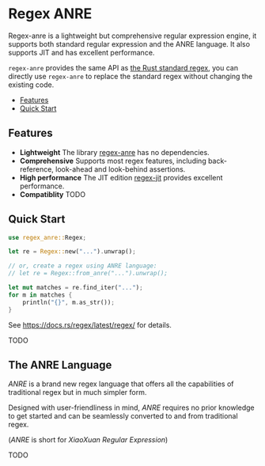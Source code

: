 # Regex ANRE

Regex-anre is a lightweight but comprehensive regular expression engine, it supports both standard regular expression and the ANRE language. It also supports JIT and has excellent performance.

`regex-anre` provides the same API as [the Rust standard regex](https://docs.rs/regex/), you can directly use `regex-anre` to replace the standard regex without changing the existing code.

<!-- @import "[TOC]" {cmd="toc" depthFrom=2 depthTo=4 orderedList=false} -->

<!-- code_chunk_output -->

- [Features](#features)
- [Quick Start](#quick-start)

<!-- /code_chunk_output -->

## Features

- **Lightweight** The library [regex-anre](https://github.com/hemashushu/regex-anre) has no dependencies.
- **Comprehensive** Supports most regex features, including back-reference, look-ahead and look-behind assertions.
- **High performance** The JIT edition [regex-jit](https://github.com/hemashushu/regex-anre) provides excellent performance.
- **Compatiblity** TODO

## Quick Start

```rust
use regex_anre::Regex;

let re = Regex::new("...").unwrap();

// or, create a regex using ANRE language:
// let re = Regex::from_anre("...").unwrap();

let mut matches = re.find_iter("...");
for m in matches {
    println("{}", m.as_str());
}
```

See https://docs.rs/regex/latest/regex/ for details.

TODO

## The ANRE Language

_ANRE_ is a brand new regex language that offers all the capabilities of traditional regex but in much simpler form.

Designed with user-friendliness in mind, _ANRE_ requires no prior knowledge to get started and can be seamlessly converted to and from traditional regex.

(_ANRE_ is short for _XiaoXuan Regular Expression_)

TODO